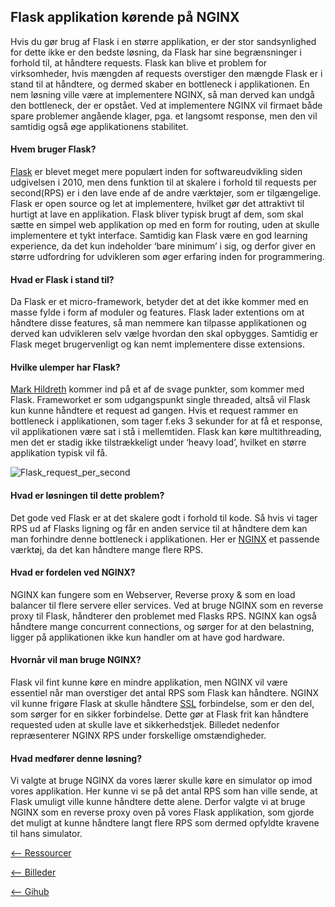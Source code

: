 ## Flask applikation kørende på NGINX
Hvis du gør brug af Flask i en større applikation, er der stor sandsynlighed for dette ikke er den bedste løsning, da Flask har sine begrænsninger i forhold til, at håndtere requests.
Flask kan blive et problem for virksomheder, hvis mængden af requests overstiger den mængde Flask er i stand til at håndtere, og dermed skaber en bottleneck i applikationen. En nem løsning ville være at implementere NGINX, så man derved kan undgå den bottleneck, der er opstået.
Ved at implementere NGINX vil firmaet både spare problemer angående klager, pga. et langsomt response, men den vil samtidig også øge applikationens stabilitet.

#### Hvem bruger Flask?
[Flask](http://flask.pocoo.org/docs/1.0/) er blevet meget mere populært inden for softwareudvikling siden udgivelsen i 2010, men dens funktion til at skalere i forhold til requests per second(RPS) er i den lave ende af de andre værktøjer, som er tilgængelige.
Flask er open source og let at implementere, hvilket gør det attraktivt til hurtigt at lave en applikation. Flask bliver typisk brugt af dem, som skal sætte en simpel web applikation op med en form for routing, uden at skulle implementere et tykt interface. Samtidig kan Flask være en god learning experience, da det kun indeholder ‘bare minimum’ i sig, og derfor giver en større udfordring for udvikleren som øger erfaring inden for programmering.

#### Hvad er Flask i stand til?
Da Flask er et micro-framework, betyder det at det ikke kommer med en masse fylde i form af moduler og features. Flask lader extentions om at håndtere disse features, så man nemmere kan tilpasse applikationen og derved kan udvikleren selv vælge hvordan den skal opbygges. Samtidig er Flask meget brugervenligt og kan nemt implementere disse extensions.

#### Hvilke ulemper har Flask?
[Mark Hildreth](https://stackoverflow.com/questions/20843486/what-are-the-limitations-of-the-flask-built-in-web-server?answertab=votes#tab-top) kommer ind på et af de svage punkter, som kommer med Flask. Frameworket er som udgangspunkt single threaded, altså vil Flask kun kunne håndtere et request ad gangen. Hvis et request rammer en bottleneck i applikationen, som tager f.eks 3 sekunder for at få et response, vil applikationen være sat i stå i mellemtiden. Flask kan køre multithreading, men det er stadig ikke tilstrækkeligt under ‘heavy load’, hvilket en større applikation typisk vil få.

![Flask_request_per_second](https://github.com/michael2750/Flask_on_NGINX/tree/master/images/Flask_RPS.png)

#### Hvad er løsningen til dette problem? 
Det gode ved Flask er at det skalere godt i forhold til kode. Så hvis vi tager RPS ud af Flasks ligning og får en anden service til at håndtere dem kan man forhindre denne bottleneck i applikationen. Her er [NGINX](https://www.nginx.com/blog/testing-the-performance-of-nginx-and-nginx-plus-web-servers/) et passende værktøj, da det kan håndtere mange flere RPS.

#### Hvad er fordelen ved NGINX?
NGINX kan fungere som en Webserver, Reverse proxy & som en load balancer til flere servere eller services. Ved at bruge NGINX som en reverse proxy til Flask, håndterer den problemet med Flasks RPS. 
NGINX kan også håndtere mange concurrent connections, og sørger for at den belastning, ligger på applikationen ikke kun handler om at have god hardware.

#### Hvornår vil man bruge NGINX?
Flask vil fint kunne køre en mindre applikation, men NGINX vil være essentiel når man overstiger det antal RPS som Flask kan håndtere. NGINX vil kunne frigøre Flask at skulle håndtere [SSL](https://www.fairssl.dk/da/ssl-information/what-is-an-ssl-certificate) forbindelse, som er den del, som sørger for en sikker forbindelse. Dette gør at Flask frit kan håndtere requested uden at skulle lave et sikkerhedstjek. Billedet nedenfor repræsenterer NGINX RPS under forskellige omstændigheder.

#### Hvad medfører denne løsning?
Vi valgte at bruge NGINX da vores lærer skulle køre en simulator op imod vores applikation. Her kunne vi se på det antal RPS som han ville sende, at Flask umuligt ville kunne håndtere dette alene. Derfor valgte vi at bruge NGINX som en reverse proxy oven på vores Flask applikation, som gjorde det muligt at kunne håndtere langt flere RPS som dermed opfyldte kravene til hans simulator.



[<-- Ressourcer](https://michael2750.github.io/Flask_on_NGINX/sources)

[<-- Billeder](https://github.com/michael2750/Flask_on_NGINX/tree/master/images)

[<-- Gihub](https://github.com/michael2750/Flask_on_NGINX)
